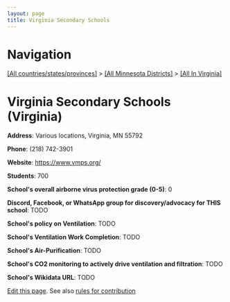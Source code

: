 ```yaml
---
layout: page
title: Virginia Secondary Schools
---
```

# Navigation

[[All countries/states/provinces]](../../..) > [[All Minnesota Districts]](../..) > [[All In Virginia]](..)

# Virginia Secondary Schools (Virginia)

**Address**: Various locations, Virginia, MN 55792

**Phone**: (218) 742-3901

**Website**: <https://www.vmps.org/>

**Students**: 700

**School's overall airborne virus protection grade (0-5)**: 0

**Discord, Facebook, or WhatsApp group for discovery/advocacy for THIS school**: TODO

**School's policy on Ventilation**: TODO

**School's Ventilation Work Completion**: TODO

**School's Air-Purification**: TODO

**School's CO2 monitoring to actively drive ventilation and filtration**: TODO

**School's Wikidata URL**: TODO


[Edit this page](https://github.com/ventilate-schools/MN/edit/main/./Virginia/Virginia_Secondary_Schools.md). See also [rules for contribution](../../../contribution-rules/)